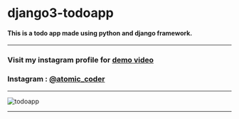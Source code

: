 # django3-todoapp
 
#### This is a todo app made using python and django framework. 

---
### Visit my instagram profile for [ demo video ](https://www.instagram.com/p/CLZybI1p4DY/?utm_source=ig_web_copy_link "todo app video demo")
###  Instagram : [@atomic_coder](https://www.instagram.com/atomic_coder/ "Link to @atomic_coder")
***

![todoapp](https://drive.google.com/file/d/1RzgQwWWa75NHt7DhDCeJWrmj8O1ZsPRy/view?usp=sharing "todoapp image")

---
